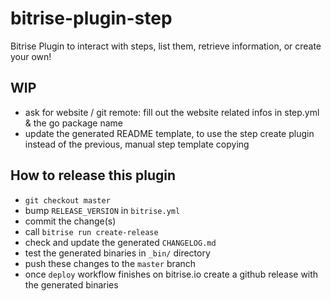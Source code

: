# bitrise-plugin-step

Bitrise Plugin to interact with steps, list them, retrieve information, or create your own!

## WIP

- ask for website / git remote: fill out the website related infos in step.yml & the go package name
- update the generated README template, to use the step create plugin instead of the previous, manual step template copying

## How to release this plugin

- `git checkout master`
- bump `RELEASE_VERSION` in `bitrise.yml`
- commit the change(s)
- call `bitrise run create-release`
- check and update the generated `CHANGELOG.md`
- test the generated binaries in `_bin/` directory
- push these changes to the `master` branch
- once `deploy` workflow finishes on bitrise.io create a github release with the generated binaries


